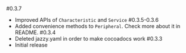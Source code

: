 #0.3.7 
- Improved APIs of `Characteristic` and `Service`
#0.3.5-0.3.6
- Added convenience methods to `Peripheral`. Check more about it in README.
#0.3.4
- Deleted jazzy.yaml in order to make cocoadocs work
#0.3.3
- Initial release